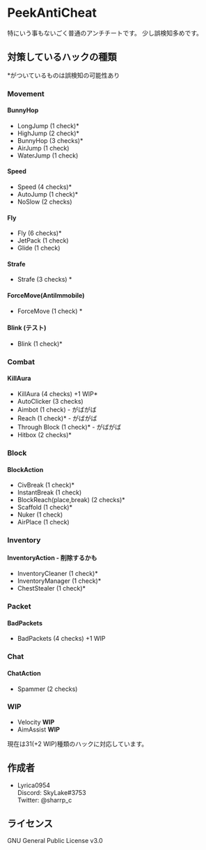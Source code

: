 # PeekAntiCheat
 
特にいう事もないごく普通のアンチチートです。
少し誤検知多めです。
 
## 対策しているハックの種類

\*がついているものは誤検知の可能性あり

### Movement
#### BunnyHop
* LongJump (1 check)*
* HighJump (2 check)*
* BunnyHop (3 checks)*
* AirJump (1 check)
* WaterJump (1 check)

#### Speed
* Speed (4 checks)*
* AutoJump (1 check)*
* NoSlow (2 checks)

#### Fly
* Fly (6 checks)*
* JetPack (1 check)
* Glide (1 check)

#### Strafe
* Strafe (3 checks) *

#### ForceMove(AntiImmobile)
* ForceMove (1 check) *

#### Blink (テスト)
* Blink (1 check)*

### Combat
#### KillAura
* KillAura (4 checks) +1 WIP* 
* AutoClicker (3 checks)
* Aimbot (1 check) - がばがば
* Reach (1 check)* - がばがば
* Through Block (1 check)* - がばがば
* Hitbox (2 checks)*


### Block
#### BlockAction
* CivBreak (1 check)*
* InstantBreak (1 check)
* BlockReach(place,break) (2 checks)*
* Scaffold (1 check)*
* Nuker (1 check)
* AirPlace (1 check)

### Inventory
#### InventoryAction - 削除するかも
* InventoryCleaner (1 check)*
* InventoryManager (1 check)*
* ChestStealer (1 check)*

### Packet
#### BadPackets
* BadPackets (4 checks) +1 WIP

### Chat
#### ChatAction
* Spammer (2 checks)

### WIP
* Velocity **WIP**
* AimAssist **WIP**

現在は31(+2 WIP)種類のハックに対応しています。
 
 
## 作成者
 
* Lyrica0954  
 Discord: SkyLake#3753  
 Twitter: @sharrp_c
 
## ライセンス
GNU General Public License v3.0
